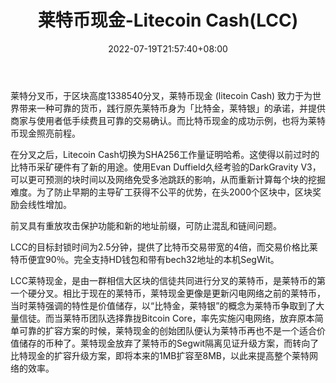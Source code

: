 ﻿---
weight: 
title: "莱特币现金-Litecoin Cash(LCC)"
description: "莱特分叉币，于区块高度1338540分叉，莱特币现金 (litecoin Cash) 致力于为世界带来一种可靠的货币，践行原先莱特币身为「比特金，莱特银」的承诺，并提供商家与使用者低手续费且..."
date: 2022-07-19T21:57:40+08:00
lastmod: 2022-07-19T16:45:40+08:00
draft: false
authors: ["seven"]
featuredImage: "laitebixianjin-litecoin-cashlcc.webp"
link: "https://litecoinca.sh/"
tags: ["数字代币","莱特币现金-Litecoin Cash(LCC)"]
categories: ["navigation"]
navigation: ["数字代币"]
lightgallery: true
toc: true
pinned: false
recommend: false
recommend1: false
---
莱特分叉币，于区块高度1338540分叉，莱特币现金 (litecoin Cash) 致力于为世界带来一种可靠的货币，践行原先莱特币身为「比特金，莱特银」的承诺，并提供商家与使用者低手续费且可靠的交易确认。而比特币现金的成功示例，也将为莱特币现金照亮前程。

 

在分叉之后，Litecoin Cash切换为SHA256工作量证明哈希。这使得以前过时的比特币采矿硬件有了新的用途。使用Evan Duffield久经考验的DarkGravity V3，可以更可预测的块时间以及网络免受多池跳跃的影响，从而重新计算每个块的挖掘难度。为了防止早期的主导矿工获得不公平的优势，在头2000个区块中，区块奖励会线性增加。

前叉具有重放攻击保护功能和新的地址前缀，可防止混乱和链间问题。

LCC的目标封锁时间为2.5分钟，提供了比特币交易带宽的4倍，而交易价格比莱特币便宜90％。完全支持HD钱包和带有bech32地址的本机SegWit。

 LCC莱特现金，是由一群相信大区块的信徒共同进行分叉的莱特币，是莱特币的第一个硬分叉。相比于现在的莱特币，莱特现金更像是更新闪电网络之前的莱特币，当时莱特强调的特性是价值储存，以“比特金，莱特银”的概念为莱特币争取到了大量信徒。而当莱特币团队选择靠拢Bitcoin Core，率先实施闪电网络，放弃原本简单可靠的扩容方案的时候，莱特现金的创始团队便认为莱特币再也不是一个适合价值储存的币种了。莱特现金放弃了莱特币的Segwit隔离见证升级方案，而转向了比特现金的扩容升级方案，即将本来的1MB扩容至8MB，以此来提高整个莱特网络的效率。